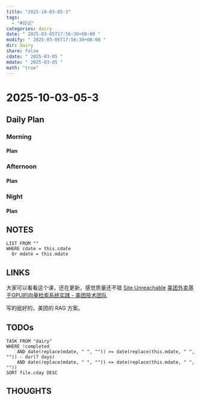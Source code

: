 ```yaml
---
title: "2025-10-03-05-3"
tags:
  - "#日记"
categories: dairy
date: " 2025-03-05T17:56:30+08:00 "
modify: " 2025-03-05T17:56:30+08:00 "
dir: dairy
share: false
cdate: " 2025-03-05 "
mdate: " 2025-03-05 "
math: "true"
---
```


# 2025-10-03-05-3

## Daily Plan

### Morning

#### Plan

### Afternoon

#### Plan

### Night

#### Plan

## NOTES

```dataview
LIST FROM "" 
WHERE cdate = this.cdate
  Or mdate = this.mdate
```

## LINKS
大家可以看看这个课，还在更新，感觉质量还不错
[Site Unreachable](https://huggingface.co/learn/agents-course/unit0/introduction)
[美团外卖基于GPU的向量检索系统实践 - 美团技术团队](https://tech.meituan.com/2024/04/11/gpu-vector-retrieval-system-practice.html)

写的挺好的，美团的 RAG 方案。
## TODOs

```dataview
TASK FROM "dairy" 
WHERE !completed 
	AND date(replace(mdate, " ", "")) >= date(replace(this.mdate, " ", "")) - dur(7 days) 
	AND date(replace(mdate, " ", "")) <= date(replace(this.mdate, " ", ""))
SORT file.cday DESC
```

## THOUGHTS
